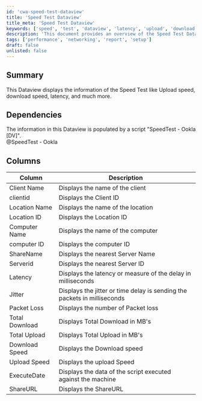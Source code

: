 ```yaml
---
id: 'cwa-speed-test-dataview'
title: 'Speed Test Dataview'
title_meta: 'Speed Test Dataview'
keywords: ['speed', 'test', 'dataview', 'latency', 'upload', 'download', 'packet', 'loss', 'jitter', 'performance']
description: 'This document provides an overview of the Speed Test Dataview, detailing how it displays key metrics such as upload speed, download speed, and latency. It also outlines the dependencies and columns included in the Dataview for enhanced performance monitoring.'
tags: ['performance', 'networking', 'report', 'setup']
draft: false
unlisted: false
---
```

## Summary

This Dataview displays the information of the Speed Test like Upload speed, download speed, latency, and much more.

## Dependencies

The information in this Dataview is populated by a script "SpeedTest - Ookla [DV]".  
@SpeedTest - Ookla

## Columns

| Column           | Description                                                       |
|------------------|-------------------------------------------------------------------|
| Client Name      | Displays the name of the client                                   |
| clientid         | Displays the Client ID                                            |
| Location Name    | Displays the name of the location                                 |
| Location ID      | Displays the Location ID                                          |
| Computer Name    | Displays the name of the computer                                 |
| computer ID      | Displays the computer ID                                          |
| ShareName        | Displays the nearest Server Name                                  |
| Serverid         | Displays the nearest Server ID                                    |
| Latency          | Displays the latency or measure of the delay in milliseconds      |
| Jitter           | Displays the jitter or time delay is sending the packets in milliseconds |
| Packet Loss      | Displays the number of Packet loss                                |
| Total Download    | Displays Total Download in MB's                                   |
| Total Upload     | Displays Total Upload in MB's                                     |
| Download Speed   | Displays the Download speed                                       |
| Upload Speed     | Displays the upload Speed                                         |
| ExecuteDate      | Displays the data of the script executed against the machine      |
| ShareURL         | Displays the ShareURL                                            |



